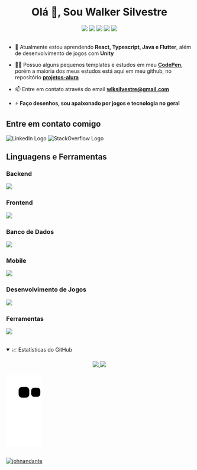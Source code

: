 <h1 align="center">Olá 🤘, Sou Walker Silvestre</h1>

<div align="center">
<a href="https://dev.to/johnandante" target="blank"><img src="https://img.shields.io/badge/dev.to-0A0A0A?style=for-the-badge&logo=dev.to&logoColor=white"></a>
  <a href="https://codepen.io/johnandante" target="blank"><img src="https://img.shields.io/badge/Codepen-000000?style=for-the-badge&logo=codepen&logoColor=white"></a>
  <a href="https://instagram.com/vishwalker/" target="_blank"><img src="https://img.shields.io/badge/-Instagram-%23E4405F?style=for-the-badge&logo=instagram&logoColor=white" target="_blank"></a>
  <a href = "mailto:wlksilvestre@gmail.com"><img src="https://img.shields.io/badge/-Gmail-%23333?style=for-the-badge&logo=gmail&logoColor=white" target="_blank"></a>
  <a href="https://www.linkedin.com/in/walker-silvestre/" target="_blank"><img src="https://img.shields.io/badge/-LinkedIn-%230077B5?style=for-the-badge&logo=linkedin&logoColor=white" target="_blank"></a>
</div>

<br/>

* 🌱 Atualmente estou aprendendo **React, Typescript, Java e Flutter**, além de desenvolvimento de jogos com **Unity**

* 👨‍💻 Possuo alguns pequenos templates e estudos em meu [**CodePen**](https://codepen.io/johnandante), porém a maioria dos meus estudos está aqui em meu github, no repositório [**projetos-alura**](https://github.com/JohnAndante/projetos-alura)

* 📫 Entre em contato através do email [**wlksilvestre@gmail.com**](mailto:wlksilvestre@gmail.com)

* ⚡ **Faço desenhos, sou apaixonado por jogos e tecnologia no geral**

##

<h2>Entre em contato comigo</h2>
<a href="https://linkedin.com/in/walker-silvestre" target="_blank" style="text-decoration: none;">
<img src="https://cdn.jsdelivr.net/gh/devicons/devicon@latest/icons/linkedin/linkedin-original.svg"
    alt='LinkedIn Logo' width='40' height='40'/>
</a>
<a href="https://stackoverflow.com/users/19790072/johnandante" target="_blank" style="text-decoration: none;">
    <img src="https://cdn.jsdelivr.net/gh/devicons/devicon@latest/icons/stackoverflow/stackoverflow-original.svg"
    alt='StackOverflow Logo' width='40' height='40'/>
</a>

<h2>Linguagens e Ferramentas</h3>
<h3>Backend</h3>
<a href="https://skillicons.dev">
  <img src="https://skillicons.dev/icons?i=nodejs,express,java,cpp,c,cs,py">
</a>

<h3>Frontend</h3>
<a href="https://skillicons.dev">
  <img src="https://skillicons.dev/icons?i=js,react,ts,angular,tailwind,styledcomponents">
</a>

<h3>Banco de Dados</h3>
<a href="https://skillicons.dev">
  <img src="https://skillicons.dev/icons?i=prisma,mysql,sqlite,mongodb,postgresql,firebase">
</a>

<h3>Mobile</h3>
<a href="https://skillicons.dev">
  <img src="https://skillicons.dev/icons?i=nextjs,react,androidstudio,flutter,dart">
</a>

<h3>Desenvolvimento de Jogos</h3>
<a href="https://skillicons.dev">
  <img src="https://skillicons.dev/icons?i=unity,cs,godot">
</a>

<h3>Ferramentas</h3>
<a href="https://skillicons.dev">
  <img src="https://skillicons.dev/icons?i=git,github,docker,vercel,figma,ps,notion,blender">
</a>

##


<details open>
    <summary>📈 Estatísticas do GitHub</summary>
    <br>
    <div align="center">
    <a href="https://github.com/johnandante">
        <img height="160em" src="https://github-readme-stats.vercel.app/api?username=johnandante&show_icons=true&theme=aura_dark&include_all_commits=true&count_private=true"/>
    <img height="160em" src="https://github-readme-stats.vercel.app/api/top-langs/?username=johnandante&layout=compact&langs_count=7&theme=aura_dark"/>
    </div>
    <br/>
    <img src="https://github.com/johnandante/JohnAndante/blob/output/github-contribution-grid-snake.svg" alt="Snake animation"/>
</details>



##

<p align="left"> <img src="https://komarev.com/ghpvc/?username=johnandante&label=Profile%20views&color=0e75b6&style=flat" alt="johnandante" /> </p>

